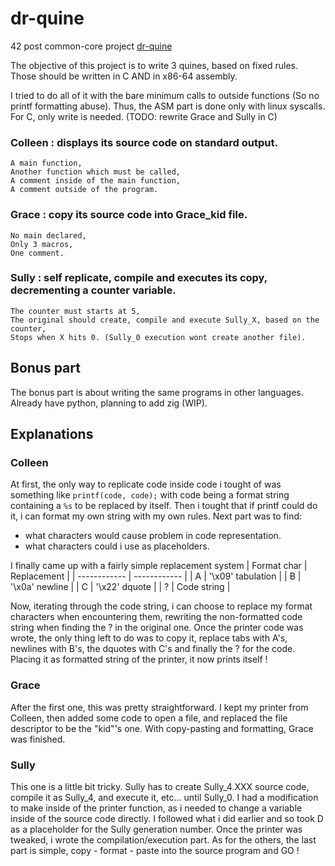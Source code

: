 # dr-quine
42 post common-core project [dr-quine](https://projects.intra.42.fr/projects/42cursus-dr-quine)

The objective of this project is to write 3 quines, based on fixed rules.
Those should be written in C AND in x86-64 assembly.

I tried to do all of it with the bare minimum calls to outside functions (So no printf formatting abuse).
Thus, the ASM part is done only with linux syscalls. For C, only write is needed.
(TODO: rewrite Grace and Sully in C)

### Colleen : displays its source code on standard output.
	A main function,
	Another function which must be called,
	A comment inside of the main function,
	A comment outside of the program.

### Grace : copy its source code into Grace_kid file.
	No main declared,
	Only 3 macros,
	One comment.

### Sully : self replicate, compile and executes its copy, decrementing a counter variable.
	The counter must starts at 5,
	The original should create, compile and execute Sully_X, based on the counter,
	Stops when X hits 0. (Sully_0 execution wont create another file).

## Bonus part

The bonus part is about writing the same programs in other languages. Already have python, planning to add zig (WIP).

## Explanations

### Colleen
At first, the only way to replicate code inside code i tought of was something like `printf(code, code);` with code being a format string containing a `%s` to be replaced by itself.
Then i tought that if printf could do it, i can format my own string with my own rules.
Next part was to find:
- what characters would cause problem in code representation.
- what characters could i use as placeholders.

I finally came up with a fairly simple replacement system
| Format char  | Replacement  |
| ------------ | ------------ |
| A  | '\x09' tabulation |
| B  | '\x0a' newline |
| C  | '\x22' dquote |
| ?  | Code string  |

Now, iterating through the code string, i can choose to replace my format characters when encountering them, rewriting the non-formatted code string when finding the ? in the original one.
Once the printer code was wrote, the only thing left to do was to copy it, replace tabs with A's, newlines with B's, the dquotes with C's and finally the ? for the code.
Placing it as formatted string of the printer, it now prints itself !

### Grace
After the first one, this was pretty straightforward. I kept my printer from Colleen, then added some code to open a file, and replaced the file descriptor to be the "kid"'s one. With copy-pasting and formatting, Grace was finished.

### Sully
This one is a little bit tricky. Sully has to create Sully_4.XXX source code, compile it as Sully_4, and execute it, etc... until Sully_0.
I had a modification to make inside of the printer function, as i needed to change a variable inside of the source code directly. I followed what i did earlier and so took D as a placeholder for the Sully generation number. Once the printer was tweaked, i wrote the compilation/execution part. As for the others, the last part is simple, copy - format - paste into the source program and GO !
